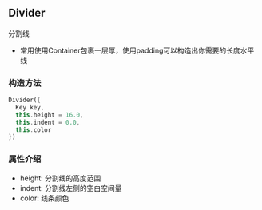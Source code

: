## **Divider**

>
分割线
* 常用使用Container包裹一层厚，使用padding可以构造出你需要的长度水平线

### 构造方法
``` dart
Divider({
  Key key,
  this.height = 16.0,
  this.indent = 0.0,
  this.color
})
```

### 属性介绍
* height: 分割线的高度范围
* indent: 分割线左侧的空白空间量
* color: 线条颜色